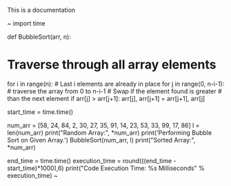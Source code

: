 This is a documentation 

~
import time

def BubbleSort(arr, n):
   # Traverse through all array elements 
   for i in range(n):
      # Last i elements are already in place 
      for j in range(0, n-i-1):
         # traverse the array from 0 to n-i-1 
         # Swap if the element found is greater 
         # than the next element 
         if arr[j] > arr[j+1]:
            arr[j], arr[j+1] = arr[j+1], arr[j] 

start_time = time.time()

num_arr = [58, 24, 84, 2, 30, 27, 35, 91, 14, 23, 53, 33, 99, 17, 86]
l = len(num_arr)
print("Random Array:", *num_arr)
print('Performing Bubble Sort on Given Array.')
BubbleSort(num_arr, l)
print("Sorted Array:", *num_arr)

end_time = time.time()
execution_time = round(((end_time - start_time)*1000),6)
print("Code Execution Time: %s Milliseconds" % execution_time)
~

